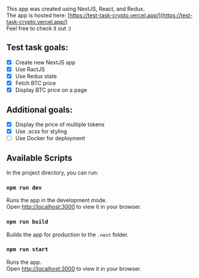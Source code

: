 This app was created using NextJS, React, and Redux. \
The app is hosted here: [https://test-task-crypto.vercel.app/](https://test-task-crypto.vercel.app/) \
Feel free to check it out :)

## Test task goals: 

- [x] Create new NextJS app
- [x] Use RactJS
- [x] Use Redux state
- [x] Fetch BTC price
- [x] Display BTC price on a page

## Additional goals: 

- [x] Display the price of multiple tokens
- [x] Use .scss for styling
- [ ] Use Docker for deployment

## Available Scripts

In the project directory, you can run:

### `npm run dev`

Runs the app in the development mode.\
Open [http://localhost:3000](http://localhost:3000) to view it in your browser.

### `npm run build`

Builds the app for production to the `.next` folder.

### `npm run start`

Runs the app.\
Open [http://localhost:3000](http://localhost:3000) to view it in your browser.
